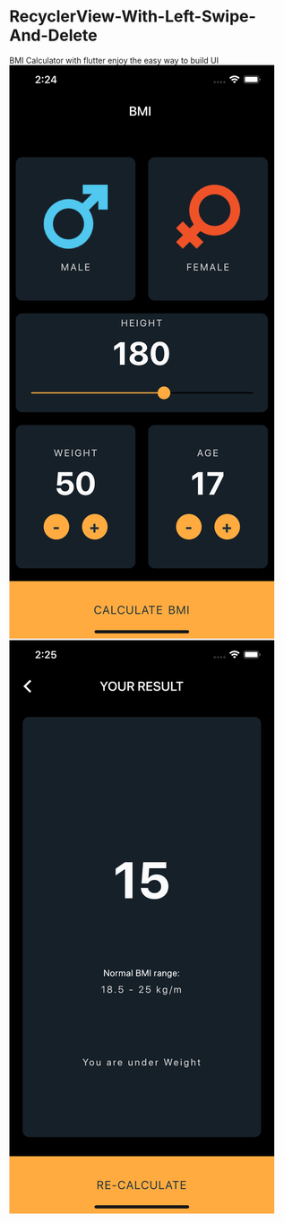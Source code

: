 # RecyclerView-With-Left-Swipe-And-Delete
BMI Calculator with flutter enjoy the easy way to build UI
![alt text](https://raw.githubusercontent.com/saizonou/BMI-Calculator-with-flutter/master/screen_1.png)
![alt text](https://raw.githubusercontent.com/saizonou/BMI-Calculator-with-flutter/master/screen_2.png)

